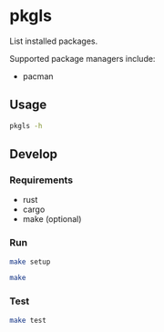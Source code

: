 # pkgls

List installed packages.

Supported package managers include:

- pacman

## Usage

```sh
pkgls -h
```

## Develop

### Requirements

- rust
- cargo
- make (optional)

### Run

```sh
make setup
```

```sh
make
```

### Test

```sh
make test
```
